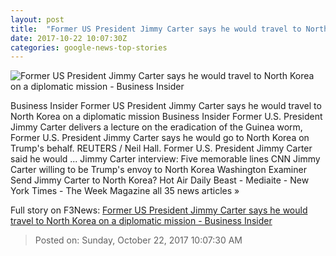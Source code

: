 ```yaml
---
layout: post
title:  "Former US President Jimmy Carter says he would travel to North Korea on a diplomatic mission - Business Insider"
date: 2017-10-22 10:07:30Z
categories: google-news-top-stories
---
```


![Former US President Jimmy Carter says he would travel to North Korea on a diplomatic mission - Business Insider](http://static1.businessinsider.com/image/59ec68c7ddd0631c1e8b6147-1190-625/former-us-president-jimmy-carter-says-he-would-travel-to-north-korea-on-a-diplomatic-mission.jpg)

Business Insider Former US President Jimmy Carter says he would travel to North Korea on a diplomatic mission Business Insider Former U.S. President Jimmy Carter delivers a lecture on the eradication of the Guinea worm, Former U.S. President Jimmy Carter says he would go to North Korea on Trump's behalf. REUTERS / Neil Hall. Former U.S. President Jimmy Carter said he would ... Jimmy Carter interview: Five memorable lines CNN Jimmy Carter willing to be Trump's envoy to North Korea Washington Examiner Send Jimmy Carter to North Korea? Hot Air Daily Beast - Mediaite - New York Times - The Week Magazine all 35 news articles »


Full story on F3News: [Former US President Jimmy Carter says he would travel to North Korea on a diplomatic mission - Business Insider](http://www.f3nws.com/n/jnfQKF)

> Posted on: Sunday, October 22, 2017 10:07:30 AM
